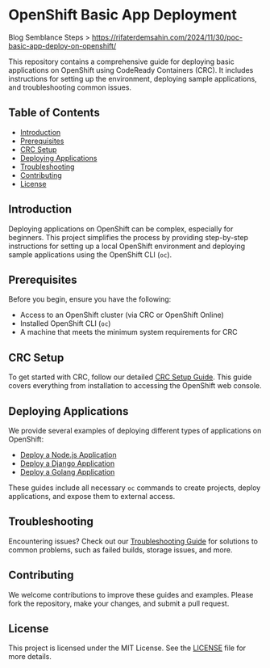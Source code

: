 # OpenShift Basic App Deployment

Blog Semblance Steps > https://rifaterdemsahin.com/2024/11/30/poc-basic-app-deploy-on-openshift/

This repository contains a comprehensive guide for deploying basic applications on OpenShift using CodeReady Containers (CRC). It includes instructions for setting up the environment, deploying sample applications, and troubleshooting common issues.

## Table of Contents
- [Introduction](#introduction)
- [Prerequisites](#prerequisites)
- [CRC Setup](#crc-setup)
- [Deploying Applications](#deploying-applications)
- [Troubleshooting](#troubleshooting)
- [Contributing](#contributing)
- [License](#license)

## Introduction
Deploying applications on OpenShift can be complex, especially for beginners. This project simplifies the process by providing step-by-step instructions for setting up a local OpenShift environment and deploying sample applications using the OpenShift CLI (`oc`).

## Prerequisites
Before you begin, ensure you have the following:
- Access to an OpenShift cluster (via CRC or OpenShift Online)
- Installed OpenShift CLI (`oc`)
- A machine that meets the minimum system requirements for CRC

## CRC Setup
To get started with CRC, follow our detailed [CRC Setup Guide](crc-setup.md). This guide covers everything from installation to accessing the OpenShift web console.

## Deploying Applications
We provide several examples of deploying different types of applications on OpenShift:
- [Deploy a Node.js Application](openshift-deployment.md#deploy-a-sample-nodejs-application)
- [Deploy a Django Application](openshift-deployment.md#deploy-a-django-application)
- [Deploy a Golang Application](openshift-deployment.md#deploy-a-golang-application)

These guides include all necessary `oc` commands to create projects, deploy applications, and expose them to external access.

## Troubleshooting
Encountering issues? Check out our [Troubleshooting Guide](troubleshooting.md) for solutions to common problems, such as failed builds, storage issues, and more.

## Contributing
We welcome contributions to improve these guides and examples. Please fork the repository, make your changes, and submit a pull request.

## License
This project is licensed under the MIT License. See the [LICENSE](LICENSE) file for more details.
